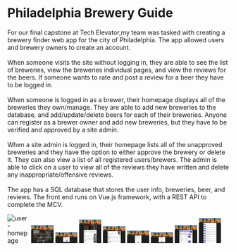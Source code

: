 # Philadelphia Brewery Guide
For our final capstone at Tech Elevator,my team was tasked with creating a brewery finder web app for the city of Philadelphia. The app allowed users and brewery owners to create an account. 
<br><br>
When someone visits the site without logging in, they are able to see the list of breweries, view the breweries individual pages, and view the reviews for the beers. If someone wants to rate and post a review for a beer they have to be logged in. 
<br><br>
When someone is logged in as a brewer, their homepage displays all of the breweries they own/manage. They are able to add new breweries to the database, and add/update/delete beers for each of their breweries. Anyone can register as a brewer owner and add new breweries, but they have to be verified and approved by a site admin. 
<br><br>
When a site admin is logged in, their homepage lists all of the unapproved breweries and they have the option to either approve the brewery or delete it. They can also view a list of all registered users/brewers. The admin is able to click on a user to view all of the reviews they have written and delete any inappropriate/offensive reviews. 
<br><br>
The app has a SQL database that stores the user info, breweries, beer, and reviews. The front end runs on Vue.js framework, with a REST API to complete the MCV. 
<div>
<img src="https://github.com/RyanMontville/BreweryGuide/blob/main/Screenshots/User_Homepage.png" alt="user-homepage" title="User Homepage" style="width: 10%; display: inline-block;"></img>
<img src="https://github.com/RyanMontville/BreweryGuide/blob/main/Screenshots/Brewer_Homepage.png" alt="brewer-homepage" title="Brewery Owner Homepage" style="width: 10%; display: inline-block;"></img>
<img src="https://github.com/RyanMontville/BreweryGuide/blob/main/Screenshots/Create_Account_Form.png" alt="create-account"  title="Create Account Form" style="width: 10%; display: inline-block;"></img>
<img src="https://github.com/RyanMontville/BreweryGuide/blob/main/Screenshots/Brewery_Detail_Page.png" alt="brewery-detail"  title="Brewery Detail Page" style="width: 10%; display: inline-block;"></img>
<img src="https://github.com/RyanMontville/BreweryGuide/blob/main/Screenshots/Beer_Detail_Page.png" alt="beer-detail"  title="Beer Detail Page" style="width: 10%; display: inline-block;"></img>
<img src="https://github.com/RyanMontville/BreweryGuide/blob/main/Screenshots/Add_Brewery_Form.png" alt="create-brewery"  title="Create Brewery Form" style="width: 10%; display: inline-block;"></img>
<img src="https://github.com/RyanMontville/BreweryGuide/blob/main/Screenshots/Add_Review_Form.png" alt="add-review"  title="Add Review Form" style="width: 10%; display: inline-block;"></img>
<img src="https://github.com/RyanMontville/BreweryGuide/blob/main/Screenshots/Admin_Page.png" alt="admin-page"  title="Admin Page" style="width: 10%; display: inline-block;"></img>
<img src="https://github.com/RyanMontville/BreweryGuide/blob/main/Screenshots/Admin_User_Review_Page.png" alt="admin-review-page"  title="Admin page to see a user's reviews" style="width: 10%; display: inline-block;"></img>
</div>
